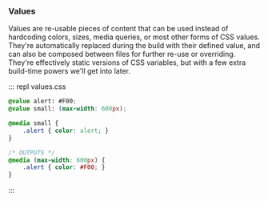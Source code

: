 ### Values

Values are re-usable pieces of content that can be used instead of hardcoding colors, sizes, media queries, or most other forms of CSS values. They're automatically replaced during the build with their defined value, and can also be composed between files for further re-use or overriding. They're effectively static versions of CSS variables, but with a few extra build-time powers we'll get into later.

::: repl values.css
```css
@value alert: #F00;
@value small: (max-width: 600px);

@media small {
    .alert { color: alert; }
}

/* OUTPUTS */
@media (max-width: 600px) {
    .alert { color: #F00; }
}
```
:::
